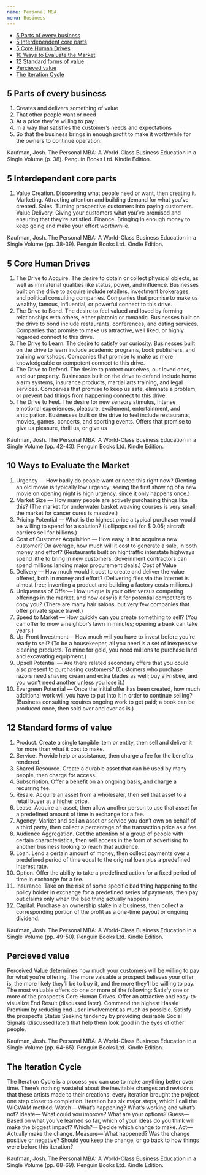 ```yaml
---
name: Personal MBA
menu: Business 
---
```

<!-- TOC -->

*   [5 Parts of every business](#5-parts-of-every-business)
*   [5 Interdependent core parts](#5-interdependent-core-parts)
*   [5 Core Human Drives](#5-core-human-drives)
*   [10 Ways to Evaluate the Market](#10-ways-to-evaluate-the-market)
*   [12 Standard forms of value](#12-standard-forms-of-value)
*   [Percieved value](#percieved-value)
*   [The Iteration Cycle](#the-iteration-cycle)

<!-- /TOC -->

## 5 Parts of every business

1.  Creates and delivers something of value
2.  That other people want or need
3.  At a price they’re willing to pay
4.  In a way that satisfies the customer’s needs and expectations
5.  So that the business brings in enough profit to make it worthwhile for the owners to continue operation.

Kaufman, Josh. The Personal MBA: A World-Class Business Education in a Single Volume (p. 38). Penguin Books Ltd. Kindle Edition.

## 5 Interdependent core parts

1.  Value Creation. Discovering what people need or want, then creating it. Marketing. Attracting attention and building demand for what you’ve created. Sales. Turning prospective customers into paying customers. Value Delivery. Giving your customers what you’ve promised and ensuring that they’re satisfied. Finance. Bringing in enough money to keep going and make your effort worthwhile.

Kaufman, Josh. The Personal MBA: A World-Class Business Education in a Single Volume (pp. 38-39). Penguin Books Ltd. Kindle Edition.

## 5 Core Human Drives

1.  The Drive to Acquire. The desire to obtain or collect physical objects, as well as immaterial qualities like status, power, and influence. Businesses built on the drive to acquire include retailers, investment brokerages, and political consulting companies. Companies that promise to make us wealthy, famous, influential, or powerful connect to this drive.
2.  The Drive to Bond. The desire to feel valued and loved by forming relationships with others, either platonic or romantic. Businesses built on the drive to bond include restaurants, conferences, and dating services. Companies that promise to make us attractive, well liked, or highly regarded connect to this drive.
3.  The Drive to Learn. The desire to satisfy our curiosity. Businesses built on the drive to learn include academic programs, book publishers, and training workshops. Companies that promise to make us more knowledgeable or competent connect to this drive.
4.  The Drive to Defend. The desire to protect ourselves, our loved ones, and our property. Businesses built on the drive to defend include home alarm systems, insurance products, martial arts training, and legal services. Companies that promise to keep us safe, eliminate a problem, or prevent bad things from happening connect to this drive.
5.  The Drive to Feel. The desire for new sensory stimulus, intense emotional experiences, pleasure, excitement, entertainment, and anticipation. Businesses built on the drive to feel include restaurants, movies, games, concerts, and sporting events. Offers that promise to give us pleasure, thrill us, or give us

Kaufman, Josh. The Personal MBA: A World-Class Business Education in a Single Volume (pp. 42-43). Penguin Books Ltd. Kindle Edition.

## 10 Ways to Evaluate the Market

1.  Urgency — How badly do people want or need this right now? (Renting an old movie is typically low urgency; seeing the first showing of a new movie on opening night is high urgency, since it only happens once.)
2.  Market Size — How many people are actively purchasing things like this? (The market for underwater basket weaving courses is very small; the market for cancer cures is massive.)
3.  Pricing Potential — What is the highest price a typical purchaser would be willing to spend for a solution? (Lollipops sell for $ 0.05; aircraft carriers sell for billions.)
4.  Cost of Customer Acquisition — How easy is it to acquire a new customer? On average, how much will it cost to generate a sale, in both money and effort? (Restaurants built on hightraffic interstate highways spend little to bring in new customers. Government contractors can spend millions landing major procurement deals.) Cost of Value
5.  Delivery — How much would it cost to create and deliver the value offered, both in money and effort? (Delivering files via the Internet is almost free; inventing a product and building a factory costs millions.)
6.  Uniqueness of Offer— How unique is your offer versus competing offerings in the market, and how easy is it for potential competitors to copy you? (There are many hair salons, but very few companies that offer private space travel.)
7.  Speed to Market — How quickly can you create something to sell? (You can offer to mow a neighbor’s lawn in minutes; opening a bank can take years.)
8.  Up-Front Investment— How much will you have to invest before you’re ready to sell? (To be a housekeeper, all you need is a set of inexpensive cleaning products. To mine for gold, you need millions to purchase land and excavating equipment.)
9.  Upsell Potential — Are there related secondary offers that you could also present to purchasing customers? (Customers who purchase razors need shaving cream and extra blades as well; buy a Frisbee, and you won’t need another unless you lose it.)
10. Evergreen Potential — Once the initial offer has been created, how much additional work will you have to put into it in order to continue selling? (Business consulting requires ongoing work to get paid; a book can be produced once, then sold over and over as is.)

## 12 Standard forms of value

1.  Product. Create a single tangible item or entity, then sell and deliver it for more than what it cost to make.
2.  Service. Provide help or assistance, then charge a fee for the benefits rendered.
3.  Shared Resource. Create a durable asset that can be used by many people, then charge for access.
4.  Subscription. Offer a benefit on an ongoing basis, and charge a recurring fee.
5.  Resale. Acquire an asset from a wholesaler, then sell that asset to a retail buyer at a higher price.
6.  Lease. Acquire an asset, then allow another person to use that asset for a predefined amount of time in exchange for a fee.
7.  Agency. Market and sell an asset or service you don’t own on behalf of a third party, then collect a percentage of the transaction price as a fee.
8.  Audience Aggregation. Get the attention of a group of people with certain characteristics, then sell access in the form of advertising to another business looking to reach that audience.
9.  Loan. Lend a certain amount of money, then collect payments over a predefined period of time equal to the original loan plus a predefined interest rate.
10. Option. Offer the ability to take a predefined action for a fixed period of time in exchange for a fee.
11. Insurance. Take on the risk of some specific bad thing happening to the policy holder in exchange for a predefined series of payments, then pay out claims only when the bad thing actually happens.
12. Capital. Purchase an ownership stake in a business, then collect a corresponding portion of the profit as a one-time payout or ongoing dividend.

Kaufman, Josh. The Personal MBA: A World-Class Business Education in a Single Volume (pp. 49-50). Penguin Books Ltd. Kindle Edition.

## Percieved value

Perceived Value determines how much your customers will be willing to pay for what you’re offering. The more valuable a prospect believes your offer is, the more likely they’ll be to buy it, and the more they’ll be willing to pay. The most valuable offers do one or more of the following: Satisfy one or more of the prospect’s Core Human Drives. Offer an attractive and easy-to-visualize End Result (discussed later). Command the highest Hassle Premium by reducing end-user involvement as much as possible. Satisfy the prospect’s Status Seeking tendency by providing desirable Social Signals (discussed later) that help them look good in the eyes of other people.

Kaufman, Josh. The Personal MBA: A World-Class Business Education in a Single Volume (pp. 64-65). Penguin Books Ltd. Kindle Edition.

## The Iteration Cycle

The Iteration Cycle is a process you can use to make anything better over time. There’s nothing wasteful about the inevitable changes and revisions that these artists made to their creations: every iteration brought the project one step closer to completion. Iteration has six major steps, which I call the WIGWAM method: Watch— What’s happening? What’s working and what’s not? Ideate— What could you improve? What are your options? Guess— Based on what you’ve learned so far, which of your ideas do you think will make the biggest impact? Which?— Decide which change to make. Act— Actually make the change. Measure— What happened? Was the change positive or negative? Should you keep the change, or go back to how things were before this iteration?

Kaufman, Josh. The Personal MBA: A World-Class Business Education in a Single Volume (pp. 68-69). Penguin Books Ltd. Kindle Edition.
